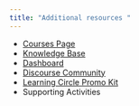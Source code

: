 ```yaml
---
title: "Additional resources "
---
```

- [Courses Page](https://p2pu.org/courses)
- [Knowledge Base](https://handbook.p2pu.org/)
- <a href="https://learningcircles.p2pu.org/en/" target="_blank">Dashboard</a>
- [Discourse Community](https://community.p2pu.org/)
- [Learning Circle Promo Kit](https://docs.google.com/presentation/d/1_-Xl0TcniaRjYuK7E8JFMekrMDM3_TLfBHAj6x61AMY/edit#slide=id.p)
- Supporting Activities 
## 

